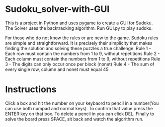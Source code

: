 # Sudoku_solver-with-GUI
This is a project in Python and uses pygame to create a GUI for Sudoku.
The Solver uses the backtracking algorithm. 
Run GUI.py to play sudoku.

For those who do not know the rules or are new to the game.
Sudoku rules are simple and straightforward. It is precisely their simplicity that makes finding the solution and solving these puzzles a true challenge.
Rule 1 - Each row must contain the numbers from 1 to 9, without repetitions
Rule 2 - Each column must contain the numbers from 1 to 9, without repetitions
Rule 3 - The digits can only occur once per block (nonet)
Rule 4 - The sum of every single row, column and nonet must equal 45

# Instructions
Click a box and hit the number on your keybaord to pencil in a number(You can use both numpad and normal keys). 
To confirm that value press the ENTER key on that box.
To delete a pencil in you can click DEL. 
Finally to solve the board press SPACE, sit back and watch the algorithm run.
